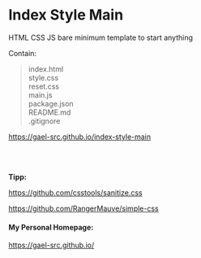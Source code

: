 # Index Style Main

HTML CSS JS bare minimum template to start anything

Contain:

> index.html </br>
> style.css </br>
> reset.css </br>
> main.js </br>
> package.json </br>
> README.md </br>
> .gitignore </br>

https://gael-src.github.io/index-style-main

</br>
</br>

**Tipp:**

https://github.com/csstools/sanitize.css

https://github.com/RangerMauve/simple-css

#### My Personal Homepage:

https://gael-src.github.io/
